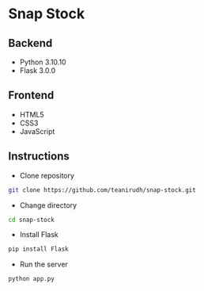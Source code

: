 # Snap Stock

## Backend

- Python 3.10.10
- Flask 3.0.0

## Frontend

- HTML5
- CSS3
- JavaScript

## Instructions

- Clone repository

```bash
git clone https://github.com/teanirudh/snap-stock.git
```

- Change directory

```bash
cd snap-stock
```

- Install Flask

```bash
pip install Flask
```

- Run the server

```bash
python app.py
```
